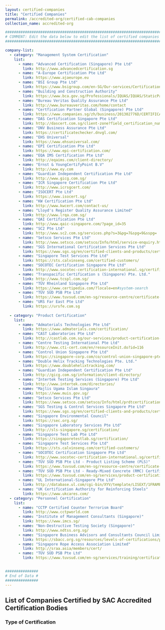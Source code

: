 ```yaml
---
layout: certified-companies
title: "Certified Companies"
permalink: /accredited-org/certified-cab-companies
collection_name: accredited-org

######################################################################################
# COMMENT: Edit the data below to edit the list of certified companies for this page #
######################################################################################

company-list:
  - category: "Management System Certification"
    list:
      - name: "Advanced Certification (Singapore) Pte Ltd"
        link: http://www.advancedcertification.sg
      - name: "A-Europe Certification Pte Ltd"
        link: https://www.ajaeurope.eu
      - name: "BSI Group Pte Ltd"
        link: https://www.bsigroup.com/en-SG/Our-services/Certification/Certificate-and-Client-Directory-search/
      - name: "Building and Construction Authority"
        link: https://www.bca.gov.sg/Professionals/IQUAS/IQUAS/StaticPages/iso_company.aspx?menuID=7
      - name: "Bureau Veritas Quality Assurance Pte Ltd"
        link: http://www.bureauveritas.com/home/contact   
      - name: "Certfication Partner Global (Singapore) Pte Ltd"
        link: https://www.companies.sg/zh/business/201302776D/CERTIFICATION-PARTNER-GLOBAL-SINGAPORE-PTE-LTD-
      - name: "DAS Certification Singapore Pte Ltd"
        link: http://dascert.com.sg/client-zone?field_certification_number_value=&field_standard_value=All  
      - name: "DNV Business Assurance Pte Ltd"
        link: https://certificatechecker.dnvgl.com/
      - name: "EHS Universal"
        link: https://www.ehsuniversal.com/
      - name: "EPI Certification Pte Ltd"
        link: https://www.epi-certification.com/    
      - name: "EQA IMS Certification Pte Ltd"
        link: http://eqaims.com/client-directory/ 
      - name: "Ernst & YoungCertifyPoint B.V"
        link: http://www.ey.com   
      - name: "Guardian Independent Certification Pte Ltd"
        link: http://www.gicg.com.sg/ 
      - name: "ICR Singapore Certification Pte Ltd"
        link: http://www.icrsgcert.com/ 
      - name: "ISOCERT Pte Ltd"
        link: https://www.isocert.sg/ 
      - name: "KW Certification Pte Ltd"
        link: http://www.kwcert.com/contact-us/   
      - name: "Lloyd's Register Quality Assurance Limited"
        link: http://www.lrqa.com.sg/
      - name: "QAI Certification Pte Ltd"
        link: http://www.qaic-singapore.com/?page_id=35
      - name: "SC2 Pte Ltd"
        link: http://www.sc2.com.sg/services.php?s=3&pg=7&spg=9&sspg=
      - name: "Setsco Services Pte Ltd"
        link: http://www.setsco.com/setsco/Info/html/service-enquiry.html
      - name: "SGS International Certification Services Pte Ltd"
        link: https://www.sgs.sg/en/certified-clients-and-products/certified-client-directory
      - name: "Singapore Test Services Pte Ltd"
        link: https://sts.calvinseng.com/certified-customers/
      - name: "SOCOTEC Certification Singapore Pte Ltd"
        link: http://www.socotec-certification-international.sg/certification/certified-companies  
      - name: "Transpacific Certification s (Singapore) Pte. Ltd."
        link: http://www.tcspl.com.sg/
      - name: "TÜV Rheinland Singapore Pte Ltd"
        link: https://www.certipedia.com/?locale=en#system-search
      - name: "TÜV SÜD PSB Pte Ltd"
        link: https://www.tuvsud.com/en-sg/resource-centre/certificate-finder/directory-of-management-system-certified-companies
      - name: "URS Far East Pte Ltd"
        link: https://ursfe.com.sg
               
  - category: "Product Certification"
    list:
      - name: "Admaterials Technologies Pte Ltd"
        link: https://www.admaterials.com/certification/
      - name: "CAST Laboratories Pte Ltd"
        link: http://castlab.com.sg/our-services/product-certification-body-for-ready-mixed-concrete/
      - name: "Centre Testing International Pte Ltd"
        link: http://www.cti-cert.com/en/resourceInit.do?id=116
      - name: "Control Union Singapore Pte Ltd"
        link: https://singapore-corp.com/co/control-union-singapore-pte-ltd
      - name: "Double Helix Tracking Technologies Pte. Ltd."
        link: https://www.doublehelixtracking.com/
      - name: "Guardian Independent Certification Pte Ltd"
        link: http://gicg.com.sg/information/client-directory/
      - name: "Intertek Testing Services (Singapore) Pte Ltd"
        link: http://www.intertek.com/directories/
      - name: "Majlis Ugama Islam Singaura"
        link: https://www.muis.gov.sg/
      - name: "Setsco Services Pte Ltd"
        link: https://www.setsco.com/setsco/Info/html/prdtcertification.html
      - name: "SGS Testing & Control Services Singapore Pte Ltd"
        link: https://www.sgs.sg/en/certified-clients-and-products/certified-client-directory
      - name: "Singapore Environmental Council"
        link: https://sec.org.sg/
      - name: "Singapore Laboratory Services Pte Ltd"
        link: http://sls-singapore.sg/certification/
      - name: "Singapore Test Lab Pte Ltd"
        link: https://singaporetestlab.sg/certification/
      - name: "Singapore Test Services Pte Ltd"
        link: https://sts.calvinseng.com/certified-customers/
      - name: "SOCOTEC Certification Singapore Pte Ltd"
        link: http://www.socotec-certification-international.sg/certification/product-certification  
      - name: "TÜV SÜD PSB Pte Ltd - Product Listing Scheme (PLS)"
        link: https://www.tuvsud.com/en-sg/resource-centre/certificate-finder/product-listing-scheme
      - name: "TÜV SÜD PSB Pte Ltd - Ready-Mixed Concrete (RMC) Certification Scheme"
        link: https://www.tuvsud.com/en-sg/services/product-certification/ready-mixed-concrete-certification-scheme
      - name: "UL International-Singapore Pte Ltd"
        link: http://database.ul.com/cgi-bin/XYV/template/LISEXT/1FRAME/index.html      
      - name: "UK Certification Authority for Reinforcing Steels"
        link: https://www.ukcares.com/    
  - category: "Personnel Certification"
    list:
      - name: "CCTP Certified Counter Terrorism Board"
        link: http://www.cctpworld.com
      - name: "Institute of Management Consultants (Singapore)"
        link: https://www.imcs.sg/
      - name: "Non-Destructive Testing Society (Singapore)"
        link: http://www.ndtss.org.sg/
      - name: "Singapore Business Advisors and Consultants Council Limited"
        link: https://sbacc.org.sg/resources/levels-of-certifications/pmc/
      - name: "Singapore Rope Access Association Limited"
        link: http://sraa.asia/members/cert/
      - name: "TÜV SÜD PSB Pte Ltd"
        link: https://www.tuvsud.com/en-sg/services/training/certification-of-persons/singapore-certified-management-consultants
         

###############
# End of Data #
###############
---
```


<!-- COMMENT: content of page starts here -->
## List of Companies Certified by SAC Accredited Certification Bodies

### Type of Certification

<!-- COMMENT: html code for accordion displaying the list of certified companies is in '_layouts/certified-companies.html' -->
